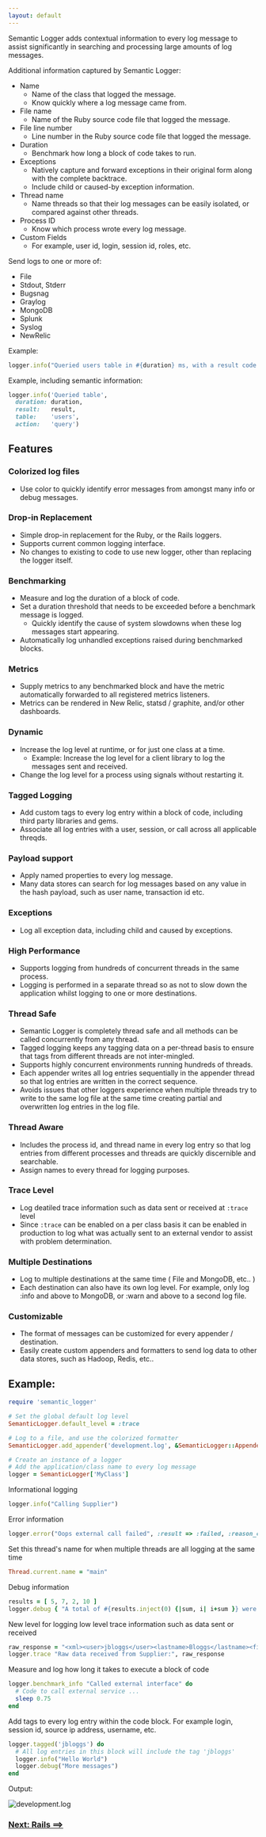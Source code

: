 ```yaml
---
layout: default
---
```


Semantic Logger adds contextual information to every log message to assist significantly in
searching and processing large amounts of log messages.

Additional information captured by Semantic Logger:

* Name
    * Name of the class that logged the message.
    * Know quickly where a log message came from.
* File name
    * Name of the Ruby source code file that logged the message.
* File line number
    * Line number in the Ruby source code file that logged the message.
* Duration
    * Benchmark how long a block of code takes to run.
* Exceptions
    * Natively capture and forward exceptions in their original form along with the complete backtrace.
    * Include child or caused-by exception information.
* Thread name
    * Name threads so that their log messages can be easily isolated, or compared against other threads.
* Process ID
    * Know which process wrote every log message.
* Custom Fields
    * For example, user id, login, session id, roles, etc.

Send logs to one or more of:

* File
* Stdout, Stderr
* Bugsnag
* Graylog
* MongoDB
* Splunk
* Syslog
* NewRelic

Example:

~~~ruby
logger.info("Queried users table in #{duration} ms, with a result code of #{result}")
~~~

Example, including semantic information:

~~~ruby
logger.info('Queried table',
  duration: duration,
  result:   result,
  table:    'users',
  action:   'query')
~~~

## Features

### Colorized log files

* Use color to quickly identify error messages from amongst many info or debug messages.

### Drop-in Replacement

* Simple drop-in replacement for the Ruby, or the Rails loggers.
* Supports current common logging interface.
* No changes to existing to code to use new logger, other than replacing the logger itself.

### Benchmarking

* Measure and log the duration of a block of code.
* Set a duration threshold that needs to be exceeded before a benchmark message is logged.
    * Quickly identify the cause of system slowdowns when these log messages start appearing.
* Automatically log unhandled exceptions raised during benchmarked blocks.

### Metrics

* Supply metrics to any benchmarked block and have the metric automatically forwarded to
  all registered metrics listeners.
* Metrics can be rendered in New Relic, statsd / graphite, and/or other dashboards.

### Dynamic

* Increase the log level at runtime, or for just one class at a time.
    * Example: Increase the log level for a client library to log the messages sent and received.
* Change the log level for a process using signals without restarting it.

### Tagged Logging

* Add custom tags to every log entry within a block of code,
  including third party libraries and gems.
* Associate all log entries with a user, session, or call across all applicable threqds.

### Payload support

* Apply named properties to every log message.
* Many data stores can search for log messages based on any value in the hash payload, such as user name,
  transaction id etc.

### Exceptions

* Log all exception data, including child and caused by exceptions.

### High Performance

* Supports logging from hundreds of concurrent threads in the same process.
* Logging is performed in a separate thread so as not to slow down the application
  whilst logging to one or more destinations.

### Thread Safe

* Semantic Logger is completely thread safe and all methods can be called
  concurrently from any thread.
* Tagged logging keeps any tagging data on a per-thread basis to ensure that
  tags from different threads are not inter-mingled.
* Supports highly concurrent environments running hundreds of threads.
* Each appender writes all log entries sequentially in the appender thread so
  that log entries are written in the correct sequence.
* Avoids issues that other loggers experience when multiple threads try to write
  to the same log file at the same time creating partial and overwritten log
  entries in the log file.

### Thread Aware

* Includes the process id, and thread name in every log entry so that
  log entries from different processes and threads are quickly discernible and searchable.
* Assign names to every thread for logging purposes.

### Trace Level

* Log deatiled trace information such as data sent or received at `:trace` level
* Since `:trace` can be enabled on a per class basis it can be enabled
  in production to log what was actually sent to an external vendor to assist with
  problem determination.

### Multiple Destinations

* Log to multiple destinations at the same time ( File and MongoDB, etc.. )
* Each destination can also have its own log level.
  For example, only log :info and above to MongoDB, or :warn and above to a
  second log file.

### Customizable

* The format of messages can be customized for every appender / destination.
* Easily create custom appenders and formatters to send log data to other data stores,
  such as Hadoop, Redis, etc..

## Example:

~~~ruby
require 'semantic_logger'

# Set the global default log level
SemanticLogger.default_level = :trace

# Log to a file, and use the colorized formatter
SemanticLogger.add_appender('development.log', &SemanticLogger::Appender::Base.colorized_formatter)

# Create an instance of a logger
# Add the application/class name to every log message
logger = SemanticLogger['MyClass']
~~~

Informational logging

~~~ruby
logger.info("Calling Supplier")
~~~

Error information

~~~ruby
logger.error("Oops external call failed", :result => :failed, :reason_code => -10)
~~~

Set this thread's name for when multiple threads are all logging at the same time

~~~ruby
Thread.current.name = "main"
~~~

Debug information

~~~ruby
results = [ 5, 7, 2, 10 ]
logger.debug { "A total of #{results.inject(0) {|sum, i| i+sum }} were processed" }
~~~

New level for logging low level trace information such as data sent or received

~~~ruby
raw_response = "<xml><user>jbloggs</user><lastname>Bloggs</lastname><firstname>Joe</firstname></xml>"
logger.trace "Raw data received from Supplier:", raw_response
~~~

Measure and log how long it takes to execute a block of code

~~~ruby
logger.benchmark_info "Called external interface" do
  # Code to call external service ...
  sleep 0.75
end
~~~

Add tags to every log entry within the code block. For example login, session id, source ip address, username, etc.

~~~ruby
logger.tagged('jbloggs') do
  # All log entries in this block will include the tag 'jbloggs'
  logger.info("Hello World")
  logger.debug("More messages")
end
~~~

Output:

![development.log](images/example_output.png)

### [Next: Rails ==>](rails.html)
